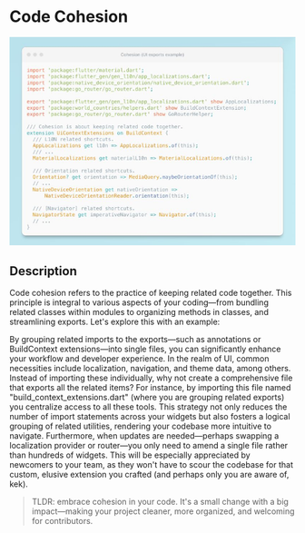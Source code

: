 # Code Cohesion

![Preview](./preview.jpeg)

## Description

Code cohesion refers to the practice of keeping related code together. This principle is integral to various aspects of your coding—from bundling related classes within modules to organizing methods in classes, and streamlining exports. Let's explore this with an example:

By grouping related imports to the exports—such as annotations or BuildContext extensions—into single files, you can significantly enhance your workflow and developer experience. In the realm of UI, common necessities include localization, navigation, and theme data, among others. Instead of importing these individually, why not create a comprehensive file that exports all the related items? For instance, by importing this file named "build_context_extensions.dart" (where you are grouping related exports) you centralize access to all these tools. This strategy not only reduces the number of import statements across your widgets but also fosters a logical grouping of related utilities, rendering your codebase more intuitive to navigate. Furthermore, when updates are needed—perhaps swapping a localization provider or router—you only need to amend a single file rather than hundreds of widgets. This will be especially appreciated by newcomers to your team, as they won't have to scour the codebase for that custom, elusive extension you crafted (and perhaps only you are aware of, kek).

> TLDR: embrace cohesion in your code. It's a small change with a big impact—making your project cleaner, more organized, and welcoming for contributors.
